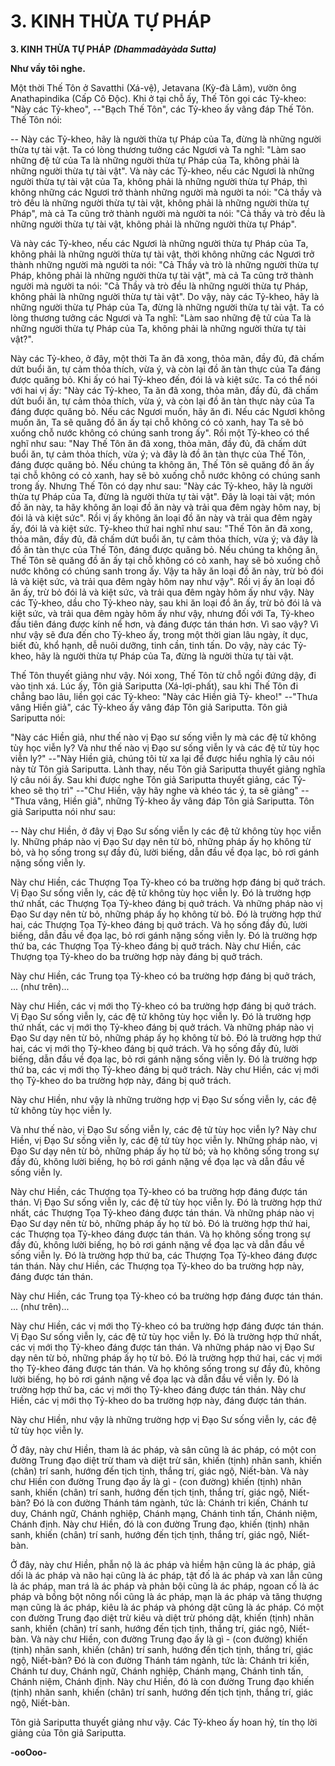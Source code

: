 # 3. KINH THỪA TỰ PHÁP

**3. KINH THỪA TỰ PHÁP**
***(Dhammadàyàda Sutta)***

**Như vầy tôi nghe.**

Một thời Thế Tôn ở Savatthi (Xá-vệ), Jetavana (Kỳ-đà Lâm), vườn ông Anathapindika (Cấp Cô Ðộc).
Khi ở tại chỗ ấy, Thế Tôn gọi các Tỷ-kheo: "Này các Tỷ-kheo", --"Bạch Thế Tôn", các Tỷ-kheo ấy vâng
đáp Thế Tôn. Thế Tôn nói:

-- Này các Tỷ-kheo, hãy là người thừa tự Pháp của Ta, đừng là những người thừa tự tài vật. Ta có lòng
thương tưởng các Ngươi và Ta nghĩ: "Làm sao những đệ tử của Ta là những người thừa tự Pháp của Ta,
không phải là những người thừa tự tài vật". Và này các Tỷ-kheo, nếu các Ngươi là những người thừa tự
tài vật của Ta, không phải là những người thừa tự Pháp, thì không những các Ngươi trở thành những
người mà người ta nói: "Cả thầy và trò đều là những người thừa tự tài vật, không phải là những người
thừa tự Pháp", mà cả Ta cũng trở thành người mà người ta nói: "Cả thầy và trò đều là những người thừa
tự tài vật, không phải là những người thừa tự Pháp".

Và này các Tỷ-kheo, nếu các Ngươi là những người thừa tự Pháp của Ta, không phải là những người
thừa tự tài vật, thời không những các Ngươi trở thành những người mà người ta nói: "Cả Thầy và trò là
những người thừa tự Pháp, không phải là những người thừa tự tài vật", mà cả Ta cũng trở thành người
mà người ta nói: "Cả Thầy và trò đều là những người thừa tự Pháp, không phải là những người thừa tự
tài vật". Do vậy, này các Tỷ-kheo, hãy là những người thừa tự Pháp của Ta, đừng là những người thừa
tự tài vật. Ta có lòng thương tưởng các Ngươi và Ta nghĩ: "Làm sao những đệ tử của Ta là những người
thừa tự Pháp của Ta, không phải là những người thừa tự tài vật?".

Này các Tỷ-kheo, ở đây, một thời Ta ăn đã xong, thỏa mãn, đầy đủ, đã chấm dứt buổi ăn, tự cảm thỏa
thích, vừa ý, và còn lại đồ ăn tàn thực của Ta đáng được quăng bỏ. Khi ấy có hai Tỷ-kheo đến, đói lả và
kiệt sức. Ta có thể nói với hai vị ấy: "Này các Tỷ-kheo, Ta ăn đã xong, thỏa mãn, đầy đủ, đã chấm dứt
buổi ăn, tự cảm thỏa thích, vừa ý, và còn lại đồ ăn tàn thực này của Ta đáng được quăng bỏ. Nếu các
Ngươi muốn, hãy ăn đi. Nếu các Ngươi không muốn ăn, Ta sẽ quăng đồ ăn ấy tại chỗ không có cỏ xanh,
hay Ta sẽ bỏ xuống chỗ nước không có chúng sanh trong ấy". Rồi một Tỷ-kheo có thể nghĩ như sau:
"Nay Thế Tôn ăn đã xong, thỏa mãn, đầy đủ, đã chấm dứt buổi ăn, tự cảm thỏa thích, vừa ý; và đây là
đồ ăn tàn thực của Thế Tôn, đáng được quăng bỏ. Nếu chúng ta không ăn, Thế Tôn sẽ quăng đồ ăn ấy
tại chỗ không có cỏ xanh, hay sẽ bỏ xuống chỗ nước không có chúng sanh trong ấy. Nhưng Thế Tôn có
dạy như sau: "Này các Tỷ-kheo, hãy là người thừa tự Pháp của Ta, đừng là người thừa tự tài vật". Ðây là
loại tài vật; món đồ ăn này, ta hãy không ăn loại đồ ăn này và trải qua đêm ngày hôm nay, bị đói lả và
kiệt sức". Rồi vị ấy không ăn loại đồ ăn này và trải qua đêm ngày ấy, đói lả và kiệt sức. Tỷ-kheo thứ hai
nghĩ như sau: "Thế Tôn ăn đã xong, thỏa mãn, đầy đủ, đã chấm dứt buổi ăn, tự cảm thỏa thích, vừa ý; và
đây là đồ ăn tàn thực của Thế Tôn, đáng được quăng bỏ. Nếu chúng ta không ăn, Thế Tôn sẽ quăng đồ
ăn ấy tại chỗ không có cỏ xanh, hay sẽ bỏ xuống chỗ nước không có chúng sanh trong ấy. Vậy ta hãy ăn
loại đồ ăn này, trừ bỏ đói lả và kiệt sức, và trải qua đêm ngày hôm nay như vậy". Rồi vị ấy ăn loại đồ ăn
ấy, trừ bỏ đói lả và kiệt sức, và trải qua đêm ngày hôm ấy như vậy. Này các Tỷ-kheo, dầu cho Tỷ-kheo
này, sau khi ăn loại đồ ăn ấy, trừ bỏ đói lả và kiệt sức, và trải qua đêm ngày hôm ấy như vậy, nhưng đối
với Ta, Tỷ-kheo đầu tiên đáng được kính nể hơn, và đáng được tán thán hơn. Vì sao vậy? Vì như vậy sẽ
đưa đến cho Tỷ-kheo ấy, trong một thời gian lâu ngày, ít dục, biết đủ, khổ hạnh, dễ nuôi dưỡng, tinh
cần, tinh tấn. Do vậy, này các Tỷ-kheo, hãy là người thừa tự Pháp của Ta, đừng là người thừa tự tài vật.

<!--pg-->
Thế Tôn thuyết giảng như vậy. Nói xong, Thế Tôn từ chỗ ngồi đứng dậy, đi vào tịnh xá. Lúc ấy, Tôn giả
Sariputta (Xá-lợi-phất), sau khi Thế Tôn đi chẳng bao lâu, liền gọi các Tỷ-kheo: "Này các Hiền giả Tỷ-
kheo!" --"Thưa vâng Hiền giả", các Tỷ-kheo ấy vâng đáp Tôn giả Sariputta. Tôn giả Sariputta nói:

"Này các Hiền giả, như thế nào vị Ðạo sư sống viễn ly mà các đệ tử không tùy học viễn ly? Và như thế
nào vị Ðạo sư sống viễn ly và các đệ tử tùy học viễn ly?" --"Này Hiền giả, chúng tôi từ xa lại để được
hiểu nghĩa lý câu nói này từ Tôn giả Sariputta. Lành thay, nếu Tôn giả Sariputta thuyết giảng nghĩa lý
câu nói ấy. Sau khi được nghe Tôn giả Sariputta thuyết giảng, các Tỷ-kheo sẽ thọ trì" --"Chư Hiền, vậy
hãy nghe và khéo tác ý, ta sẽ giảng" --"Thưa vâng, Hiền giả", những Tỷ-kheo ấy vâng đáp Tôn giả
Sariputta. Tôn giả Sariputta nói như sau:

-- Này chư Hiền, ở đây vị Ðạo Sư sống viễn ly các đệ tử không tùy học viễn ly. Những pháp nào vị Ðạo
Sư dạy nên từ bỏ, những pháp ấy họ không từ bỏ, và họ sống trong sự đầy đủ, lười biếng, dẫn đầu về
đọa lạc, bỏ rơi gánh nặng sống viễn ly.

Này chư Hiền, các Thượng Tọa Tỷ-kheo có ba trường hợp đáng bị quở trách. Vị Ðạo Sư sống viễn ly,
các đệ tử không tùy học viễn ly. Ðó là trường hợp thứ nhất, các Thượng Tọa Tỷ-kheo đáng bị quở trách.
Và những pháp nào vị Ðạo Sư dạy nên từ bỏ, những pháp ấy họ không từ bỏ. Ðó là trường hợp thứ hai,
các Thượng Tọa Tỷ-kheo đáng bị quở trách. Và họ sống đầy đủ, lười biếng, dẫn đầu về đọa lạc, bỏ rơi
gánh nặng sống viễn ly. Ðó là trường hợp thứ ba, các Thượng Tọa Tỷ-kheo đáng bị quở trách. Này chư
Hiền, các Thượng tọa Tỷ-kheo do ba trường hợp này đáng bị quở trách.

Này chư Hiền, các Trung tọa Tỷ-kheo có ba trường hợp đáng bị quở trách, ... (như trên)...

Này chư Hiền, các vị mới thọ Tỷ-kheo có ba trường hợp đáng bị quở trách. Vị Ðạo Sư sống viễn ly, các
đệ tử không tùy học viễn ly. Ðó là trường hợp thứ nhất, các vị mới thọ Tỷ-kheo đáng bị quở trách. Và
những pháp nào vị Ðạo Sư dạy nên từ bỏ, những pháp ấy họ không từ bỏ. Ðó là trường hợp thứ hai, các
vị mới thọ Tỷ-kheo đáng bị quở trách. Và họ sống đầy đủ, lười biếng, dẫn đầu về đọa lạc, bỏ rơi gánh
nặng sống viễn ly. Ðó là trường hợp thứ ba, các vị mới thọ Tỷ-kheo đáng bị quở trách. Này chư Hiền,
các vị mới thọ Tỷ-kheo do ba trường hợp này, đáng bị quở trách.

Này chư Hiền, như vậy là những trường hợp vị Ðạo Sư sống viễn ly, các đệ tử không tùy học viễn ly.

Và như thế nào, vị Ðạo Sư sống viễn ly, các đệ tử tùy học viễn ly? Này chư Hiền, vị Ðạo Sư sống viễn
ly, các đệ tử tùy học viễn ly. Những pháp nào, vị Ðạo Sư dạy nên từ bỏ, những pháp ấy họ từ bỏ; và họ
không sống trong sự đầy đủ, không lười biếng, họ bỏ rơi gánh nặng về đọa lạc và dẫn đầu về sống viễn
ly.

Này chư Hiền, các Thượng tọa Tỷ-kheo có ba trường hợp đáng được tán thán. Vị Ðạo Sư sống viễn ly,
các đệ tử tùy học viễn ly. Ðó là trường hợp thứ nhất, các Thượng Tọa Tỷ-kheo đáng được tán thán. Và
những pháp nào vị Ðạo Sư dạy nên từ bỏ, những pháp ấy họ từ bỏ. Ðó là trường hợp thứ hai, các
Thượng tọa Tỷ-kheo đáng được tán thán. Và họ không sống trong sự đầy đủ, không lười biếng, họ bỏ rơi
gánh nặng về đọa lạc và dẫn đầu về sống viễn ly. Ðó là trường hợp thứ ba, các Thượng Tọa Tỷ-kheo
đáng được tán thán. Này chư Hiền, các Thượng tọa Tỷ-kheo do ba trường hợp này, đáng được tán thán.

Này chư Hiền, các Trung tọa Tỷ-kheo có ba trường hợp đáng được tán thán. ... (như trên)...

Này chư Hiền, các vị mới thọ Tỷ-kheo có ba trường hợp đáng được tán thán. Vị Ðạo Sư sống viễn ly,
các đệ tử tùy học viễn ly. Ðó là trường hợp thứ nhất, các vị mới thọ Tỷ-kheo đáng được tán thán. Và
những pháp nào vị Ðạo Sư dạy nên từ bỏ, những pháp ấy họ từ bỏ. Ðó là trường hợp thứ hai, các vị mới
thọ Tỷ-kheo đáng được tán thán. Và họ không sống trong sự đầy đủ, không lười biếng, họ bỏ rơi gánh
nặng về đọa lạc và dẫn đầu về viễn ly. Ðó là trường hợp thứ ba, các vị mới thọ Tỷ-kheo đáng được tán
thán. Này chư Hiền, các vị mới thọ Tỷ-kheo do ba trường hợp này, đáng được tán thán.

<!--pg-->
Này chư Hiền, như vậy là những trường hợp vị Ðạo Sư sống viễn ly, các đệ tử tùy học viễn ly.

Ở đây, này chư Hiền, tham là ác pháp, và sân cũng là ác pháp, có một con đường Trung đạo diệt trừ
tham và diệt trừ sân, khiến (tịnh) nhãn sanh, khiến (chân) trí sanh, hướng đến tịch tịnh, thắng trí, giác
ngộ, Niết-bàn. Và này chư Hiền con đường Trung đạo ấy là gì - (con đường) khiến (tịnh) nhãn sanh,
khiến (chân) trí sanh, hướng đến tịch tịnh, thắng trí, giác ngộ, Niết-bàn? Ðó là con đường Thánh tám
ngành, tức là: Chánh tri kiến, Chánh tư duy, Chánh ngữ, Chánh nghiệp, Chánh mạng, Chánh tinh tấn,
Chánh niệm, Chánh định. Này chư Hiền, đó là con đường Trung đạo, khiến (tịnh) nhãn sanh, khiến
(chân) trí sanh, hướng đến tịch tịnh, thắng trí, giác ngộ, Niết-bàn.

Ở đây, này chư Hiền, phẫn nộ là ác pháp và hiềm hận cũng là ác pháp, giả dối là ác pháp và não hại
cũng là ác pháp, tật đố là ác pháp và xan lẫn cũng là ác pháp, man trá là ác pháp và phản bội cũng là ác
pháp, ngoan cố là ác pháp và bồng bột nông nổi cũng là ác pháp, mạn là ác pháp và tăng thượng mạn
cũng là ác pháp, kiêu là ác pháp và phóng dật cũng là ác pháp. Có một con đường Trung đạo diệt trừ
kiêu và diệt trừ phóng dật, khiến (tịnh) nhãn sanh, khiến (chân) trí sanh, hướng đến tịch tịnh, thắng trí,
giác ngộ, Niết-bàn. Và này chư Hiền, con đường Trung đạo ấy là gì - (con đường) khiến (tịnh) nhãn
sanh, khiến (chân) trí sanh, hướng đến tịch tịnh, thắng trí, giác ngộ, Niết-bàn? Ðó là con đường Thánh
tám ngành, tức là: Chánh tri kiến, Chánh tư duy, Chánh ngữ, Chánh nghiệp, Chánh mạng, Chánh tinh
tấn, Chánh niệm, Chánh định. Này chư Hiền, đó là con đường Trung đạo khiến (tịnh) nhãn sanh, khiến
(chân) trí sanh, hướng đến tịch tịnh, thắng trí, giác ngộ, Niết-bàn.

Tôn giả Sariputta thuyết giảng như vậy. Các Tỷ-kheo ấy hoan hỷ, tín thọ lời giảng của Tôn giả Sariputta.

**-ooOoo-**

